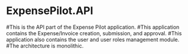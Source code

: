 # ExpensePilot.API

#This is the API part of the Expense Pilot application.
#This application contains the Expense/Invoice creation, submission, and approval.
#This application also contains the user and user roles management module.
#The architecture is monolithic.

